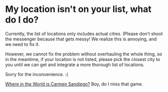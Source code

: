 # My location isn't on your list, what do I do?

Currently, the list of locations only includes actual cities. (Please don't shoot the messenger because that gets messy! We realize this is annoying, and we need to fix it. 

However, we cannot fix the problem without overhauling the whole thing, so in the meantime, if your location is not listed, please pick the closest city to you until we can get and integrate a more thorough list of locations. 

Sorry for the inconvenience. :(

[Where in the World is Carmen Sandiego?](http://en.wikipedia.org/wiki/Carmen_Sandiego) Boy, do I miss that game. 

